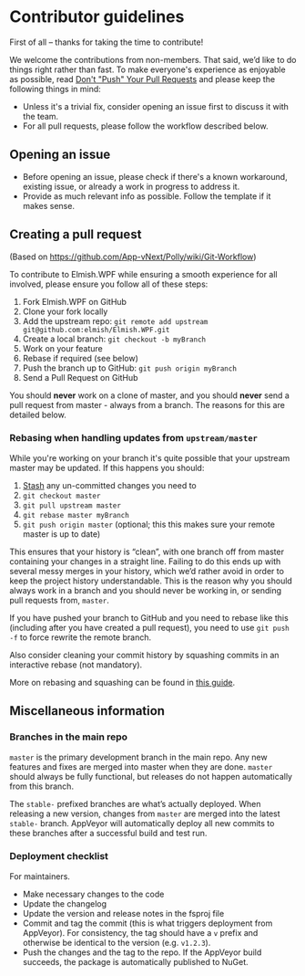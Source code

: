 Contributor guidelines
======================

First of all – thanks for taking the time to contribute!

We welcome the contributions from non-members. That said, we’d like to do things right rather than fast. To make everyone's experience as enjoyable as possible, read [Don't "Push" Your Pull Requests](https://www.igvita.com/2011/12/19/dont-push-your-pull-requests/) and please keep the following things in mind:

- Unless it's a trivial fix, consider opening an issue first to discuss it with the team.
- For all pull requests, please follow the workflow described below.

Opening an issue
----------------

- Before opening an issue, please check if there's a known workaround, existing issue, or already a work in progress to address it.
- Provide as much relevant info as possible. Follow the template if it makes sense.

Creating a pull request
-----------------------

(Based on https://github.com/App-vNext/Polly/wiki/Git-Workflow)

To contribute to Elmish.WPF while ensuring a smooth experience for all involved, please ensure you follow all of these steps:

1. Fork Elmish.WPF on GitHub
2. Clone your fork locally
3. Add the upstream repo: `git remote add upstream git@github.com:elmish/Elmish.WPF.git`
4. Create a local branch: `git checkout -b myBranch`
5. Work on your feature
6. Rebase if required (see below)
7. Push the branch up to GitHub: `git push origin myBranch`
8. Send a Pull Request on GitHub

You should **never** work on a clone of master, and you should **never** send a pull request from master - always from a branch. The reasons for this are detailed below.

### Rebasing when handling updates from `upstream/master`

While you're working on your branch it's quite possible that your upstream master may be updated. If this happens you should:

1. [Stash](https://git-scm.com/book/en/v2/Git-Tools-Stashing-and-Cleaning) any un-committed changes you need to
2. `git checkout master`
3. `git pull upstream master`
4. `git rebase master myBranch`
5.  `git push origin master` (optional; this this makes sure your remote master is up to date)

This ensures that your history is “clean”, with one branch off from master containing your changes in a straight line. Failing to do this ends up with several messy merges in your history, which we’d rather avoid in order to keep the project history understandable. This is the reason why you should always work in a branch and you should never be working in, or sending pull requests from, `master`.

If you have pushed your branch to GitHub and you need to rebase like this (including after you have created a pull request), you need to use `git push -f` to force rewrite the remote branch.

Also consider cleaning your commit history by squashing commits in an interactive rebase (not mandatory).

More on rebasing and squashing can be found in [this guide](https://robots.thoughtbot.com/git-interactive-rebase-squash-amend-rewriting-history).

Miscellaneous information
-------------------------

### Branches in the main repo

`master` is the primary development branch in the main repo. Any new features and fixes are merged into master when they are done. `master` should always be fully functional, but releases do not happen automatically from this branch.

The  `stable-` prefixed branches are what’s actually deployed. When releasing a new version, changes from `master` are merged into the latest `stable-` branch. AppVeyor will automatically deploy all new commits to these branches after a successful build and test run.

### Deployment checklist

For maintainers.

* Make necessary changes to the code
* Update the changelog
* Update the version and release notes in the fsproj file
* Commit and tag the commit (this is what triggers deployment from  AppVeyor). For consistency, the tag should have a `v` prefix and otherwise be identical to the version (e.g. `v1.2.3`).
* Push the changes and the tag to the repo. If the AppVeyor build succeeds, the package is automatically published to NuGet.
